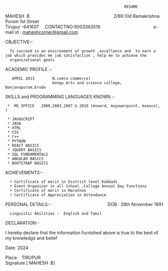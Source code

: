                                                          RESUME
                             
                             
MAHESH .B                                                                       2/69 Old Ramakrishna Puram 1st Street
                                                                                          Tirupur -641607     
CONTACTNO:9003363516                                                            e-mail id : maheshcorner@gmail.com




OBJECTIVE:-

      To succeed in an environment of growth ,excellence and  to earn a job which provides me job satisfaction , help me to achieve the
      organizational goals
      
ACADEMIC PROFILE :-

       APRIL 2013        B.com(e-commerce)
                         Kongu Arts and science college, Nanjanapuram,Erode
                        
                        
SKILLS  and PROGRAMMING LANGUAGES KNOWN :-

     *  MS OFFICE   2000,2003,2007 & 2010 (msword, mspowerpoint, msexcel, ) 
    
     * JAVASCRIPT 
     * JAVA
     * HTML 
     * CSS 
     * C++
     * PYTHON 
     * REACT BASICS
     * JQUERY BASICS
     * SQL FUNDAMENTALS
     * ANGULAR BASICS
     * BOOTSTRAP BASICS 

ACHIEVEMENTS:-

      • Certificate of merit in District level Kabbadi 
      • Event Organizer in all School ,College Annual Day Functions
      • Certificate of merit in Marathon
      • Certificate of Appreciation in Attendance
     
PERSONAL DETAILS:-
                                            
      DOB                  :	28th November 1991

      Linguistic Abilities :  English and Tamil


DECLARATION:-


I hereby declare that the information furnished above is true to the best of my knowledge and belief


Date:       2024

Place:   TIRUPUR                                                                                          Signature
                                                                                                         [ MAHESH .B]




                                                                                                                      
  
  
